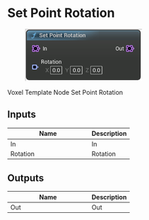 # Set Point Rotation

<div align="left" data-full-width="false">

<figure><img src="../../../api/Point/Set_Point_Rotation.png" alt=""><figcaption></figcaption></figure>

</div>

Voxel Template Node Set Point Rotation

## Inputs

<table><thead><tr><th width="170">Name</th><th>Description</th></tr></thead><tbody><tr><td>In</td><td>In</td></tr><tr><td>Rotation</td><td>Rotation</td></tr></tbody></table>

## Outputs

<table><thead><tr><th width="170">Name</th><th>Description</th></tr></thead><tbody><tr><td>Out</td><td>Out</td></tr></tbody></table>
